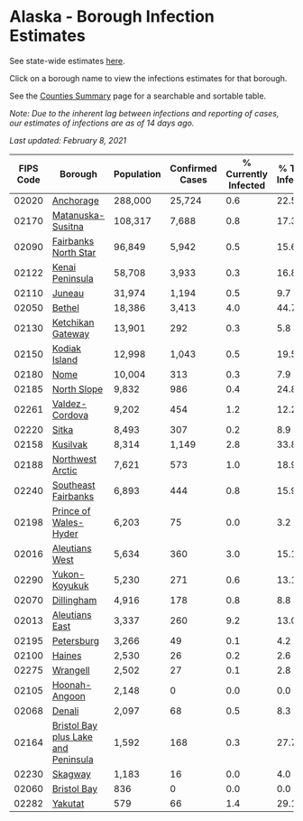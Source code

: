 # Alaska - Borough Infection Estimates

See state-wide estimates [here](/infections/us-ak).

Click on a borough name to view the infections estimates for that borough.

See the [Counties Summary](/infections/summary-counties) page for a searchable and sortable table.

*Note: Due to the inherent lag between infections and reporting of cases, our estimates of infections are as of 14 days ago.*

*Last updated: February 8, 2021*

|   FIPS Code |                                                                    Borough |   Population |   Confirmed Cases |   % Currently Infected |   % Total Infected |
|-------------|----------------------------------------------------------------------------|--------------|-------------------|------------------------|--------------------|
|       02020 |                                                     [Anchorage](anchorage) |      288,000 |            25,724 |                    0.6 |               22.5 |
|       02170 |                                     [Matanuska-Susitna](matanuska-susitna) |      108,317 |             7,688 |                    0.8 |               17.3 |
|       02090 |                               [Fairbanks North Star](fairbanks-north-star) |       96,849 |             5,942 |                    0.5 |               15.6 |
|       02122 |                                         [Kenai Peninsula](kenai-peninsula) |       58,708 |             3,933 |                    0.3 |               16.8 |
|       02110 |                                                           [Juneau](juneau) |       31,974 |             1,194 |                    0.5 |                9.7 |
|       02050 |                                                           [Bethel](bethel) |       18,386 |             3,413 |                    4.0 |               44.7 |
|       02130 |                                     [Ketchikan Gateway](ketchikan-gateway) |       13,901 |               292 |                    0.3 |                5.8 |
|       02150 |                                             [Kodiak Island](kodiak-island) |       12,998 |             1,043 |                    0.5 |               19.5 |
|       02180 |                                                               [Nome](nome) |       10,004 |               313 |                    0.3 |                7.9 |
|       02185 |                                                 [North Slope](north-slope) |        9,832 |               986 |                    0.4 |               24.8 |
|       02261 |                                           [Valdez-Cordova](valdez-cordova) |        9,202 |               454 |                    1.2 |               12.2 |
|       02220 |                                                             [Sitka](sitka) |        8,493 |               307 |                    0.2 |                8.9 |
|       02158 |                                                       [Kusilvak](kusilvak) |        8,314 |             1,149 |                    2.8 |               33.8 |
|       02188 |                                       [Northwest Arctic](northwest-arctic) |        7,621 |               573 |                    1.0 |               18.9 |
|       02240 |                                 [Southeast Fairbanks](southeast-fairbanks) |        6,893 |               444 |                    0.8 |               15.9 |
|       02198 |                             [Prince of Wales-Hyder](prince-of-wales-hyder) |        6,203 |                75 |                    0.0 |                3.2 |
|       02016 |                                           [Aleutians West](aleutians-west) |        5,634 |               360 |                    3.0 |               15.1 |
|       02290 |                                             [Yukon-Koyukuk](yukon-koyukuk) |        5,230 |               271 |                    0.6 |               13.1 |
|       02070 |                                                   [Dillingham](dillingham) |        4,916 |               178 |                    0.8 |                8.8 |
|       02013 |                                           [Aleutians East](aleutians-east) |        3,337 |               260 |                    9.2 |               13.0 |
|       02195 |                                                   [Petersburg](petersburg) |        3,266 |                49 |                    0.1 |                4.2 |
|       02100 |                                                           [Haines](haines) |        2,530 |                26 |                    0.2 |                2.6 |
|       02275 |                                                       [Wrangell](wrangell) |        2,502 |                27 |                    0.1 |                2.8 |
|       02105 |                                             [Hoonah-Angoon](hoonah-angoon) |        2,148 |                 0 |                    0.0 |                0.0 |
|       02068 |                                                           [Denali](denali) |        2,097 |                68 |                    0.5 |                8.3 |
|       02164 | [Bristol Bay plus Lake and Peninsula](bristol-bay-plus-lake-and-peninsula) |        1,592 |               168 |                    0.3 |               27.7 |
|       02230 |                                                         [Skagway](skagway) |        1,183 |                16 |                    0.0 |                4.0 |
|       02060 |                                                 [Bristol Bay](bristol-bay) |          836 |                 0 |                    0.0 |                0.0 |
|       02282 |                                                         [Yakutat](yakutat) |          579 |                66 |                    1.4 |               29.1 |